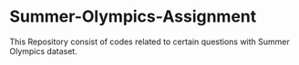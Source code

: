 # Summer-Olympics-Assignment
This Repository consist of codes related to certain questions with Summer Olympics dataset.
